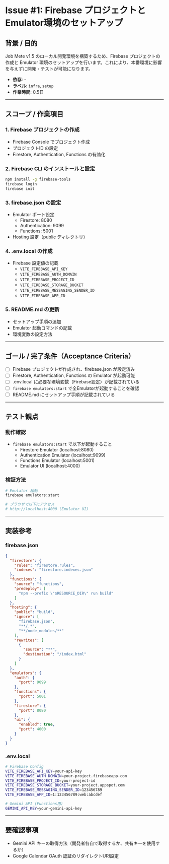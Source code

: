 # Issue #1: Firebase プロジェクトとEmulator環境のセットアップ

## 背景 / 目的
Job Mete v1.5 のローカル開発環境を構築するため、Firebase プロジェクトの作成と Emulator 環境のセットアップを行います。これにより、本番環境に影響を与えずに開発・テストが可能になります。

- **依存**: -
- **ラベル**: `infra`, `setup`
- **作業時間**: 0.5日

---

## スコープ / 作業項目

### 1. Firebase プロジェクトの作成
- Firebase Console でプロジェクト作成
- プロジェクトID の設定
- Firestore, Authentication, Functions の有効化

### 2. Firebase CLI のインストールと設定
```bash
npm install -g firebase-tools
firebase login
firebase init
```

### 3. firebase.json の設定
- Emulator ポート設定
  - Firestore: 8080
  - Authentication: 9099
  - Functions: 5001
- Hosting 設定（public ディレクトリ）

### 4. .env.local の作成
- Firebase 設定値の記載
  - `VITE_FIREBASE_API_KEY`
  - `VITE_FIREBASE_AUTH_DOMAIN`
  - `VITE_FIREBASE_PROJECT_ID`
  - `VITE_FIREBASE_STORAGE_BUCKET`
  - `VITE_FIREBASE_MESSAGING_SENDER_ID`
  - `VITE_FIREBASE_APP_ID`

### 5. README.md の更新
- セットアップ手順の追加
- Emulator 起動コマンドの記載
- 環境変数の設定方法

---

## ゴール / 完了条件（Acceptance Criteria）

- [ ] Firebase プロジェクトが作成され、firebase.json が設定済み
- [ ] Firestore, Authentication, Functions の Emulator が起動可能
- [ ] .env.local に必要な環境変数（Firebase設定）が記載されている
- [ ] `firebase emulators:start` で全Emulatorが起動することを確認
- [ ] README.md にセットアップ手順が記載されている

---

## テスト観点

### 動作確認
- `firebase emulators:start` で以下が起動すること
  - Firestore Emulator (localhost:8080)
  - Authentication Emulator (localhost:9099)
  - Functions Emulator (localhost:5001)
  - Emulator UI (localhost:4000)

### 検証方法
```bash
# Emulator 起動
firebase emulators:start

# ブラウザで以下にアクセス
# http://localhost:4000 (Emulator UI)
```

---

## 実装参考

### firebase.json
```json
{
  "firestore": {
    "rules": "firestore.rules",
    "indexes": "firestore.indexes.json"
  },
  "functions": {
    "source": "functions",
    "predeploy": [
      "npm --prefix \"$RESOURCE_DIR\" run build"
    ]
  },
  "hosting": {
    "public": "build",
    "ignore": [
      "firebase.json",
      "**/.*",
      "**/node_modules/**"
    ],
    "rewrites": [
      {
        "source": "**",
        "destination": "/index.html"
      }
    ]
  },
  "emulators": {
    "auth": {
      "port": 9099
    },
    "functions": {
      "port": 5001
    },
    "firestore": {
      "port": 8080
    },
    "ui": {
      "enabled": true,
      "port": 4000
    }
  }
}
```

### .env.local
```bash
# Firebase Config
VITE_FIREBASE_API_KEY=your-api-key
VITE_FIREBASE_AUTH_DOMAIN=your-project.firebaseapp.com
VITE_FIREBASE_PROJECT_ID=your-project-id
VITE_FIREBASE_STORAGE_BUCKET=your-project.appspot.com
VITE_FIREBASE_MESSAGING_SENDER_ID=123456789
VITE_FIREBASE_APP_ID=1:123456789:web:abcdef

# Gemini API (Functions用)
GEMINI_API_KEY=your-gemini-api-key
```

---

## 要確認事項

- Gemini API キーの取得方法（開発者各自で取得するか、共有キーを使用するか）
- Google Calendar OAuth 認証のリダイレクトURI設定
